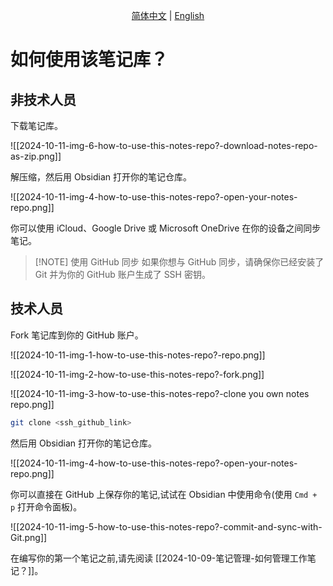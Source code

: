 <p align="center">
  <a href="./README.md">简体中文</a> |
  <a href="./README_en.md">English</a>
</p>

# 如何使用该笔记库？

## 非技术人员

下载笔记库。

![[2024-10-11-img-6-how-to-use-this-notes-repo?-download-notes-repo-as-zip.png]]

解压缩，然后用 Obsidian 打开你的笔记仓库。

![[2024-10-11-img-4-how-to-use-this-notes-repo?-open-your-notes-repo.png]]

你可以使用 iCloud、Google Drive 或 Microsoft OneDrive 在你的设备之间同步笔记。

> [!NOTE] 使用 GitHub 同步
> 如果你想与 GitHub 同步，请确保你已经安装了 Git 并为你的 GitHub 账户生成了 SSH 密钥。

## 技术人员

Fork 笔记库到你的 GitHub 账户。

![[2024-10-11-img-1-how-to-use-this-notes-repo?-repo.png]]

![[2024-10-11-img-2-how-to-use-this-notes-repo?-fork.png]]

![[2024-10-11-img-3-how-to-use-this-notes-repo?-clone you own notes repo.png]]

```bash
git clone <ssh_github_link>
```

然后用 Obsidian 打开你的笔记仓库。

![[2024-10-11-img-4-how-to-use-this-notes-repo?-open-your-notes-repo.png]]

你可以直接在 GitHub 上保存你的笔记,试试在 Obsidian 中使用命令(使用 `Cmd + p` 打开命令面板)。

![[2024-10-11-img-5-how-to-use-this-notes-repo?-commit-and-sync-with-Git.png]]

在编写你的第一个笔记之前,请先阅读 [[2024-10-09-笔记管理-如何管理工作笔记？]]。
